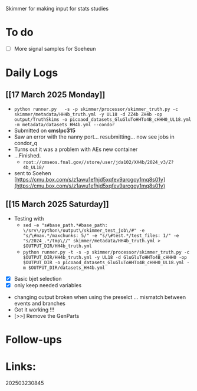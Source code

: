 Skimmer for making input for stats studies
# To do
- [ ] More signal samples for Soeheun 

# Daily Logs

## [[17 March 2025 Monday]]
- `python runner.py   -s -p skimmer/processor/skimmer_truth.py -c skimmer/metadata/HH4b_truth.yml -y UL18 -d ZZ4b ZH4b -op output/TruthSkims -o picoaod_datasets_GluGluToHHTo4B_cHHH0_UL18.yml -m metadata/datasets_HH4b.yml --condor`
- Submitted on **cmslpc315**
- Saw an error with the nanny port... resubmitting... now see jobs in condor_q
- Turns out it was a problem with AEs new container 
- ...Finished.
	- `root://cmseos.fnal.gov//store/user/jda102/XX4b/2024_v3/Z?4b_UL18/`
- sent to Soehen [https://cmu.box.com/s/z1awu1efhjd5xqfev9arcgoy1mq8s01y](https://cmu.box.com/s/z1awu1efhjd5xqfev9arcgoy1mq8s01y)


## [[15 March 2025 Saturday]]
- Testing with
	- `sed -e "s#base_path.*#base_path: \/srv\/python\/output\/skimmer_test_job\/#" -e "s/\#max.*/maxchunks: 5/" -e "s/\#test.*/test_files: 1/" -e "s/2024_.*/tmp\//" skimmer/metadata/HH4b_truth.yml > $OUTPUT_DIR/HH4b_truth.yml`
	- `python runner.py -t -s -p skimmer/processor/skimmer_truth.py -c $OUTPUT_DIR/HH4b_truth.yml -y UL18 -d GluGluToHHTo4B_cHHH0 -op $OUTPUT_DIR -o picoaod_datasets_GluGluToHHTo4B_cHHH0_UL18.yml -m $OUTPUT_DIR/datasets_HH4b.yml`
- [x] Basic bjet selection
- [x] only keep needed variables
- changing output broken when using the preselct ... mismatch between events and branches
- Got it working !!!
- [>>] Remove the GenParts


# Follow-ups


# Links: 



202503230845
